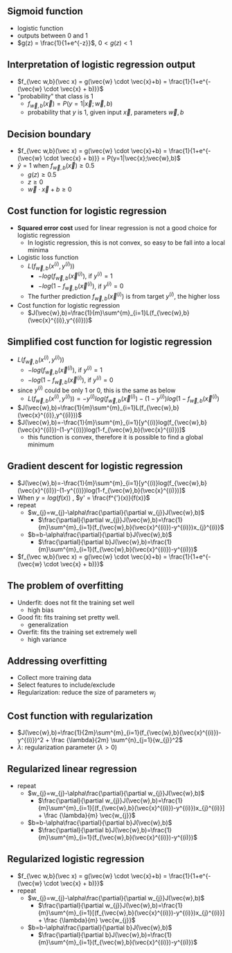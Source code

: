 ## Sigmoid function

- logistic function
- outputs between 0 and 1
- $g(z) = \frac{1}{1+e^{-z}}$, $0<g(z)<1$

## Interpretation of logistic regression output

- $f_{\vec w,b}(\vec x) = g(\vec{w} \cdot \vec{x}+b) = \frac{1}{1+e^{-(\vec{w} \cdot \vec{x} + b)}}$
- "probability" that class is 1
  - $f_{\vec w,b}(\vec x) = P(y=1|\vec{x};\vec{w},b)$
  - probability that $y$ is 1, given input $\vec{x}$, parameters $\vec{w}, b$

## Decision boundary

- $f_{\vec w,b}(\vec x) = g(\vec{w} \cdot \vec{x}+b) = \frac{1}{1+e^{-(\vec{w} \cdot \vec{x} + b)}}  = P(y=1|\vec{x};\vec{w},b)$
- $\hat{y}=1$ when $f_{\vec w,b}(\vec x) \geq 0.5$
  - $g(z) \geq 0.5$
  - $z\geq 0$
  - $\vec{w} \cdot \vec{x} + b \geq 0$

## Cost function for logistic regression

- **Squared error cost** used for linear regression is not a good choice for logistic regression
  - In logistic regression, this is not convex, so easy to be fall into a local minima
- Logistic loss function
  - $L(f_{\vec{w},b}(x^{(i)},y^{(i)}))$
    - $-log(f_{\vec{w},b}(\vec{x}^{(i)})$, if $y^{(i)}=1$
    - $-log(1-f_{\vec{w},b}(\vec{x}^{(i)})$, if $y^{(i)}=0$
  - The further prediction $f_{\vec{w},b}(\vec{x}^{(i)})$ is from target $y^{(i)}$, the higher loss
- Cost function for logistic regression
  - $J(\vec{w},b)=\frac{1}{m}\sum^{m}_{i=1}L(f_{\vec{w},b}(\vec{x}^{(i)},y^{(i)}))$

## Simplified cost function for logistic regression

- $L(f_{\vec{w},b}(x^{(i)},y^{(i)}))$
  - $-log(f_{\vec{w},b}(\vec{x}^{(i)})$, if $y^{(i)}=1$
  - $-log(1-f_{\vec{w},b}(\vec{x}^{(i)})$, if $y^{(i)}=0$
- since $y^{(i)}$ could be only 1 or 0, this is the same as below
  - $L(f_{\vec{w},b}(x^{(i)},y^{(i)}))=-y^{(i)}log(f_{\vec{w},b}(\vec{x}^{(i)})-(1-y^{(i)})log(1-f_{\vec{w},b}(\vec{x}^{(i)})$
- $J(\vec{w},b)=\frac{1}{m}\sum^{m}_{i=1}L(f_{\vec{w},b}(\vec{x}^{(i)},y^{(i)}))$
- $J(\vec{w},b)=-\frac{1}{m}\sum^{m}_{i=1}[y^{(i)}log(f_{\vec{w},b}(\vec{x}^{(i)})-(1-y^{(i)})log(1-f_{\vec{w},b}(\vec{x}^{(i)})]$
  - this function is convex, therefore it is possible to find a global minimum

## Gradient descent for logistic regression

- $J(\vec{w},b)=-\frac{1}{m}\sum^{m}_{i=1}[y^{(i)}log(f_{\vec{w},b}(\vec{x}^{(i)})-(1-y^{(i)})log(1-f_{\vec{w},b}(\vec{x}^{(i)})]$
- When $y=log(f(x))$ , $y' = \frac{f^{'}(x)}{f(x)}$
- repeat
  - $w_{j}=w_{j}-\alpha\frac{\partial}{\partial w_{j}}J(\vec{w},b)$
    - $\frac{\partial}{\partial w_{j}}J(\vec{w},b)=\frac{1}{m}\sum^{m}_{i=1}(f_{\vec{w},b}(\vec{x}^{(i)})-y^{(i)})x_{j}^{(i)}$
  - $b=b-\alpha\frac{\partial}{\partial b}J(\vec{w},b)$
    - $\frac{\partial}{\partial b}J(\vec{w},b)=\frac{1}{m}\sum^{m}_{i=1}(f_{\vec{w},b}(\vec{x}^{(i)})-y^{(i)})$
- $f_{\vec w,b}(\vec x) = g(\vec{w} \cdot \vec{x}+b) = \frac{1}{1+e^{-(\vec{w} \cdot \vec{x} + b)}}$

## The problem of overfitting

- Underfit: does not fit the training set well
  - high bias
- Good fit: fits training set pretty well.
  - generalization
- Overfit: fits the training set extremely well
  - high variance

## Addressing overfitting

- Collect more training data
- Select features to include/exclude
- Regularization: reduce the size of parameters $w_{j}$

## Cost function with regularization

- $J(\vec{w},b)=\frac{1}{2m}\sum^{m}_{i=1}(f_{\vec{w},b}(\vec{x}^{(i)})-y^{(i)})^2 + \frac {\lambda}{2m} \sum^{n}_{j=1}{w_{j}}^2$
- $\lambda$: regularization parameter ($\lambda > 0$)

## Regularized linear regression

- repeat
  - $w_{j}=w_{j}-\alpha\frac{\partial}{\partial w_{j}}J(\vec{w},b)$
    - $\frac{\partial}{\partial w_{j}}J(\vec{w},b)=\frac{1}{m}\sum^{m}_{i=1}[(f_{\vec{w},b}(\vec{x}^{(i)})-y^{(i)})x_{j}^{(i)}] + \frac {\lambda}{m} \vec{w_{j}}$
  - $b=b-\alpha\frac{\partial}{\partial b}J(\vec{w},b)$
    - $\frac{\partial}{\partial b}J(\vec{w},b)=\frac{1}{m}\sum^{m}_{i=1}(f_{\vec{w},b}(\vec{x}^{(i)})-y^{(i)})$

## Regularized logistic regression

- $f_{\vec w,b}(\vec x) = g(\vec{w} \cdot \vec{x}+b) = \frac{1}{1+e^{-(\vec{w} \cdot \vec{x} + b)}}$
- repeat
  - $w_{j}=w_{j}-\alpha\frac{\partial}{\partial w_{j}}J(\vec{w},b)$
    - $\frac{\partial}{\partial w_{j}}J(\vec{w},b)=\frac{1}{m}\sum^{m}_{i=1}[(f_{\vec{w},b}(\vec{x}^{(i)})-y^{(i)})x_{j}^{(i)}] + \frac {\lambda}{m} \vec{w_{j}}$
  - $b=b-\alpha\frac{\partial}{\partial b}J(\vec{w},b)$
    - $\frac{\partial}{\partial b}J(\vec{w},b)=\frac{1}{m}\sum^{m}_{i=1}(f_{\vec{w},b}(\vec{x}^{(i)})-y^{(i)})$
